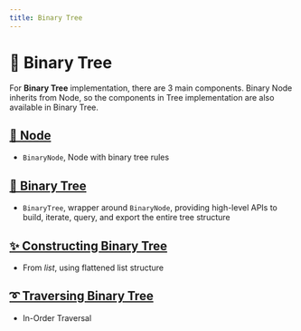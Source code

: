 ```yaml
---
title: Binary Tree
---
```


# 🌵 Binary Tree

For **Binary Tree** implementation, there are 3 main components.
Binary Node inherits from Node, so the components in Tree implementation are also available in Binary Tree.

## [**🌿 Node**](../bigtree/node/binarynode.md)
- ``BinaryNode``, Node with binary tree rules

## [**🎄 Binary Tree**](../bigtree/binarytree/binarytree.md)
- ``BinaryTree``, wrapper around ``BinaryNode``, providing high-level APIs to build, iterate, query, and export the entire tree structure

## [**✨ Constructing Binary Tree**](../bigtree/binarytree/construct.md)
- From *list*, using flattened list structure

## [**➰ Traversing Binary Tree**](../bigtree/utils/iterators.md)
- In-Order Traversal
